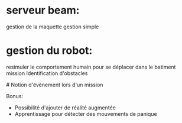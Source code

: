 # serveur beam:
gestion de la maquette
gestion simple

# gestion du robot:
resimuler le comportement humain pour se déplacer dans le batiment
mission
Identification d'obstacles

# Notion d'évènement lors d'un mission

Bonus:
- Possibilité d'ajouter de réalité augmentée
- Apprentissage pour détecter des mouvements de panique


